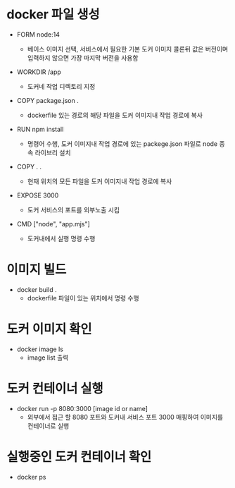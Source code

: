 # docker 파일 생성

* FORM node:14
    - 베이스 이미지 선택, 서비스에서 필요한 기본 도커 이미지 콜론뒤 값은 버전이며 입력하지 않으면 가장 마지막 버전을 사용함

* WORKDIR /app
    - 도커네 작업 디렉토리 지정

* COPY package.json .
    - dockerfile 있는 경로의 해당 파일을 도커 이미지내 작업 경로에 복사

* RUN npm install
    - 명령어 수행, 도커 이미지내 작업 경로에 있는 packege.json 파일로 node 종속 라이브리 설치

* COPY . .
    - 현재 위치의 모든 파일을 도커 이미지내 작업 경로에 복사

* EXPOSE 3000
    - 도커 서비스의 포트를 외부노출 시킴

* CMD ["node", "app.mjs"]
    - 도커내에서 실행 명령 수행

# 이미지 빌드

* docker build .
    - dockerfile 파일이 있는 위치에서 명령 수행
    
# 도커 이미지 확인

* docker image ls
    - image list 출력

# 도커 컨테이너 실행

* docker run -p 8080:3000 [image id or name]
    - 외부에서 접근 할 8080 포트와 도커내 서비스 포트 3000 매핑하여 이미지를 컨테이너로 실행
# 실행중인 도커 컨테이너 확인

* docker ps
